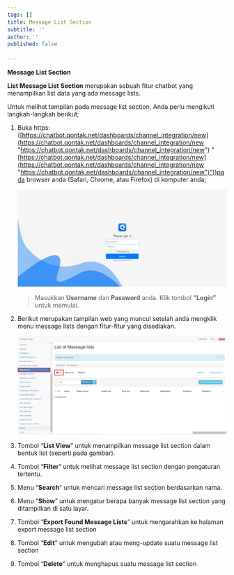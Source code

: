 ```yaml
---
tags: []
title: Message List Section
subtitle: ''
author: ''
published: false

---
```

**Message List Section**

**List Message List** **Section** merupakan sebuah fitur chatbot yang menampilkan list data yang ada message lists.

Untuk melihat tampilan pada message list section, Anda perlu mengikuti langkah-langkah berikut;

1. Buka https: ([https://chatbot.qontak.net/dashboards/channel_integration/new](https://chatbot.qontak.net/dashboards/channel_integration/new "https://chatbot.qontak.net/dashboards/channel_integration/new") "[https://chatbot.qontak.net/dashboards/channel_integration/new](https://chatbot.qontak.net/dashboards/channel_integration/new "https://chatbot.qontak.net/dashboards/channel_integration/new")"))pada browser anda (Safari, Chrome, atau Firefox) di komputer anda;

   ![](/uploads/channell.PNG)

   > Masukkan **Username** dan **Password** anda. Klik tombol **“Login”** untuk memulai.
2. Berikut merupakan tampilan web yang muncul setelah anda mengklik menu message lists dengan fitur-fitur yang disediakan.

   ![](/uploads/messagelists1.PNG)
3. Tombol “**List View**” untuk menampilkan message list section dalam bentuk list (seperti pada gambar).
4. Tombol “**Filter**” untuk melihat message list section dengan pengaturan tertentu.
5. Menu “**Search**” untuk mencari message list section berdasarkan nama.
6. Menu “**Show**” untuk mengatur berapa banyak message list section yang ditampilkan di satu layar.
7. Tombol “**Export Found Message Lists**” untuk mengarahkan ke halaman export message list section
8. Tombol “**Edit**” untuk mengubah atau meng-update suatu message list section
9. Tombol “**Delete**” untuk menghapus suatu message list section